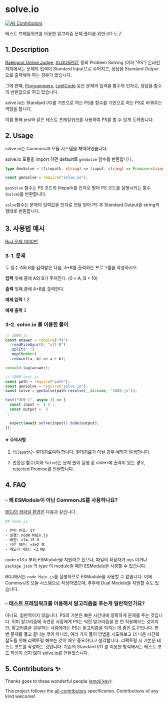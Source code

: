 # solve&#46;io

<!-- ALL-CONTRIBUTORS-BADGE:START - Do not remove or modify this section -->

[![All Contributors](https://img.shields.io/badge/all_contributors-0-orange.svg?style=flat-square)](#contributors-)

<!-- ALL-CONTRIBUTORS-BADGE:END -->

테스트 프레임워크를 이용한 알고리즘 문제 풀이를 위한 I/O 도구

## 1. Description

[Baekjoon Online Judge](https://www.acmicpc.net/), [ALGOSPOT](https://www.algospot.com/) 등의 Problem Solving (이하 "PS") 온라인 저지에서는 문제의 입력이 Standard Input으로 주어지고, 정답을 Standard Output으로 출력해야 하는 경우가 많습니다.

그에 반해, [Programmers](https://programmers.co.kr/), [LeetCode](https://leetcode.com/) 등은 문제의 입력을 함수의 인자로, 정답을 함수의 반환값으로 하고 있습니다.

solve&#46;io는 Standard I/O를 기반으로 하는 PS를 함수를 기반으로 하는 PS로 바꿔주는 역할을 합니다.

이를 통해 jest와 같은 테스트 프레임워크를 사용하여 PS를 할 수 있게 도와줍니다.

## 2. Usage

solve.io는 CommonJS 모듈 시스템을 채택하였습니다.

solve.io 모듈을 import 하면 default로 `genSolve` 함수를 반환합니다.

```ts
type GenSolve = (filepath: string) => (input: string) => Promise<string>;

const genSolve = require("solve.io");
```

`genSolve` 함수는 PS 코드의 filepath를 인자로 받아 PS 코드를 실행시키는 함수(`solve`)를 반환합니다.

`solve`함수는 문제의 입력값을 인자로 전달 받아 PS 후 Standard Output을 string의 형태로 반환합니다.

## 3. 사용법 예시

[BoJ 문제 1000번](https://www.acmicpc.net/problem/1000)

### 3-1. 문제

두 정수 A와 B를 입력받은 다음, A+B를 출력하는 프로그램을 작성하시오.

**입력**
첫째 줄에 A와 B가 주어진다. (0 < A, B < 10)

**출력**
첫째 줄에 A+B를 출력한다.

**예제 입력**
1 2

**예제 출력**
3

### 3-2. solve&#46;io 를 이용한 풀이

```js
// 1000.js
const answer = require("fs")
  .readFileSync(0, "utf-8")
  .split(" ")
  .map(Number)
  .reduce((a, b) => a + b);

console.log(answer);

// 1000.test.js
const path = require("path");
const genSolve = require("solve.io");
const solve = genSolve(path.resolve(__dirname, "1000.js"));

test("예제 1", async () => {
  const input = `1 2`;
  const output = `3
`;

  expect(await solve(input)).toBe(output);
});
```

#### ※ 주의사항

1. `filepath`는 절대경로여야 합니다. 절대경로가 아닐 경우 예외가 발생합니다.

2. 반환된 함수(이하 `Solve`)는 문제 풀이 실행 중 stderr에 출력이 있는 경우, rejected Promise를 반환합니다.

## 4. FAQ

### - 왜 ESModule이 아닌 CommonJS를 사용하나요?

[BOJ의 컴파일 환경](https://www.acmicpc.net/help/language)은 다음과 같습니다.

```sh
## node.js

- 언어 번호: 17
- 실행: node Main.js
- 버전: v14.15.0
- 시간 제한: ×3+2 초
- 메모리 제한: ×2 MB
```

node v13.x 부터 ESModule을 지원하고 있으나, 파일의 확장자가 mjs 이거나 `package.json` 의 type 이 module일 때만 ESModule을 사용할 수 있습니다.

BOJ에서는 `node Main.js`를 실행하므로 ESModule을 사용할 수 없습니다. 이에 CommonJS 모듈 시스템으로 작성하였으며, 추후에 Dual Module을 지원할 수도 있습니다.

### - 테스트 프레임워크를 이용해서 알고리즘을 푸는게 일반적인가요?

아니요, 일반적이지 않습니다.
PS의 기본은 빠른 시간내에 정확하게 문제를 푸는 것입니다. 이미 알고리즘에 숙련된 사람에게 PS는 익힌 알고리즘을 한 번 적용해보는 것이지만, 알고리즘을 공부하는 사람에게는 PS는 알고리즘을 익히는 데 좋은 도구입니다. 한 번 문제를 풀고 끝나는 것이 아니라, 여러 가지 풀이 방법을 시도해보고 더 나은 시간복잡도를 위해 리팩토링 해보는 것이 매우 중요하다고 생각합니다.
리팩토링 시 기본은 테스트 코드를 작성하는 것입니다. 기존의 Standard I/O 를 이용한 방식에서는 테스트 코드 작성이 쉽지 않아 solve.io를 만들었습니다.

## 5. Contributors ✨

Thanks goes to these wonderful people ([emoji key](https://allcontributors.org/docs/en/emoji-key)):

<!-- ALL-CONTRIBUTORS-LIST:START - Do not remove or modify this section -->
<!-- prettier-ignore-start -->
<!-- markdownlint-disable -->
<!-- markdownlint-restore -->
<!-- prettier-ignore-end -->

<!-- ALL-CONTRIBUTORS-LIST:END -->

This project follows the [all-contributors](https://github.com/all-contributors/all-contributors) specification. Contributions of any kind welcome!
